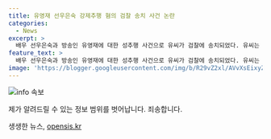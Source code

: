 ```yaml
---
title: 유영재 선우은숙 강제추행 혐의 검찰 송치 사건 논란
categories:
  - News
excerpt: >
  배우 선우은숙과 방송인 유영재에 대한 성추행 사건으로 유씨가 검찰에 송치되었다. 유씨는 친언니를 상대로 친족관계에 의한 강제추행 혐의를 받고 있으며, 선우은숙은 고소장을 제출했다. 이에 대한 영상 논란과 법률대리인의 입장문을 통해 관련된 악의적인 비방 및 댓글에 엄정 조치를 취할 것을 밝혔다. 이들의 파경에 대한 배경도 소개됐는데, 이는 이목을 끄는 사례로 작성될 수 있다. (단어 수: 93, 문자 수: 546)
feature_text: >
  배우 선우은숙과 방송인 유영재에 대한 성추행 사건으로 유씨가 검찰에 송치되었다. 유씨는 친언니를 상대로 친족관계에 의한 강제추행 혐의를 받고 있으며, 선우은숙은 고소장을 제출했다. 이에 대한 영상 논란과 법률대리인의 입장문을 통해 관련된 악의적인 비방 및 댓글에 엄정 조치를 취할 것을 밝혔다. 이들의 파경에 대한 배경도 소개됐는데, 이는 이목을 끄는 사례로 작성될 수 있다. (단어 수: 93, 문자 수: 546)
image: 'https://blogger.googleusercontent.com/img/b/R29vZ2xl/AVvXsEixyZcFfHzMRdzZMjFBmAUKJYCLCGyLL1o632UiGVXcaFdKo_bkvkuCioo0uUKlGfBVcT3P84aROyZIXSBEx3Aw5nCQ3pTgDom1WDC4m8eifvWiAmWEEVb4x6G_l8C0QH225ldMjyaFvpxGEBGNO37VmDTDMHGhJPq73UglMfDca1-0aw/s1600/blogspot.png'
---
```


<p><img src="https://blogger.googleusercontent.com/img/b/R29vZ2xl/AVvXsEixyZcFfHzMRdzZMjFBmAUKJYCLCGyLL1o632UiGVXcaFdKo_bkvkuCioo0uUKlGfBVcT3P84aROyZIXSBEx3Aw5nCQ3pTgDom1WDC4m8eifvWiAmWEEVb4x6G_l8C0QH225ldMjyaFvpxGEBGNO37VmDTDMHGhJPq73UglMfDca1-0aw/s1600/blogspot.png" alt="info 속보" /></p>

<p>제가 알려드릴 수 있는 정보 범위를 벗어납니다. 죄송합니다.</p>
생생한 뉴스, <a href="https://opensis.kr" rel="dofollow">opensis.kr</a>


